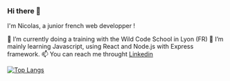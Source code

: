 ### Hi there 👋

I'm Nicolas, a junior french web developper !

🔭 I’m currently doing a training with the Wild Code School in Lyon (FR)
🌱 I’m mainly learning Javascript, using React and Node.js with Express framework.
📫 You can reach me throught [Linkedin](https://www.linkedin.com/in/nicolas-dantas/)




[![Top Langs](https://github-readme-stats.vercel.app/api/top-langs/?username=nicolasdantas)](https://github.com/anuraghazra/github-readme-stats)


<!--
**nicolasdantas/nicolasdantas** is a ✨ _special_ ✨ repository because its `README.md` (this file) appears on your GitHub profile.

Here are some ideas to get you started:

- 🔭 I’m currently working on ...
- 🌱 I’m currently learning ...
- 👯 I’m looking to collaborate on ...
- 🤔 I’m looking for help with ...
- 💬 Ask me about ...
- 📫 How to reach me: ...
- 😄 Pronouns: ...
- ⚡ Fun fact: ...
-->
